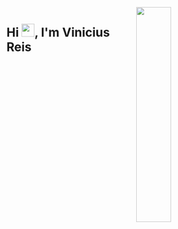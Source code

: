 <img align="right" height="500em" width="40%" src="https://raw.githubusercontent.com/gist/ViniciusSouzaDosReis/7d9f8b1210763b0768a2eda576a7327a/raw/17c351dbf14ecbb2948bab94913e185dc1d4f66c/githubcard.svg"/>
<h1 align="left">Hi <img src="https://raw.githubusercontent.com/kaueMarques/kaueMarques/master/hi.gif" height="30px">, I'm Vinicius Reis</h1>
